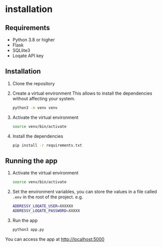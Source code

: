 # installation

## Requirements

- Python 3.8 or higher
- Flask
- SQLlite3
- Loqate API key

## Installation

1. Clone the repository
2. Create a virtual environment
    This allows to install the dependencies without affecting your system.

    ```bash
    python3 -m venv venv
    ```

3. Activate the virtual environment

    ```bash
    source venv/bin/activate
    ```

4. Install the dependencies

    ```bash
    pip install -r requirements.txt
    ```

## Running the app

1. Activate the virtual environment

    ```bash
    source venv/bin/activate
    ```

2. Set the environment variables, you can store the values in a file called `.env` in the root of the project. e.g.

    ```bash
    ADDRESSY_LOQATE_USER=XXXXXX
    ADDRESSY_LOQATE_PASSWORD=XXXXX
    ```

3. Run the app

    ```bash
    python3 app.py
    ```

You can access the app at <http://localhost:5000>
